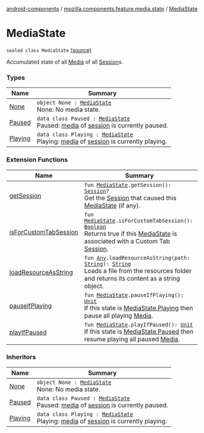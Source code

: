 [android-components](../../index.md) / [mozilla.components.feature.media.state](../index.md) / [MediaState](./index.md)

# MediaState

`sealed class MediaState` [(source)](https://github.com/mozilla-mobile/android-components/blob/master/components/feature/media/src/main/java/mozilla/components/feature/media/state/MediaState.kt#L13)

Accumulated state of all [Media](../../mozilla.components.concept.engine.media/-media/index.md) of all [Session](../../mozilla.components.browser.session/-session/index.md)s.

### Types

| Name | Summary |
|---|---|
| [None](-none/index.md) | `object None : `[`MediaState`](./index.md)<br>None: No media state. |
| [Paused](-paused/index.md) | `data class Paused : `[`MediaState`](./index.md)<br>Paused: [media](-paused/media.md) of [session](-paused/session.md) is currently paused. |
| [Playing](-playing/index.md) | `data class Playing : `[`MediaState`](./index.md)<br>Playing: [media](-playing/media.md) of [session](-playing/session.md) is currently playing. |

### Extension Functions

| Name | Summary |
|---|---|
| [getSession](../../mozilla.components.feature.media.ext/get-session.md) | `fun `[`MediaState`](./index.md)`.getSession(): `[`Session`](../../mozilla.components.browser.session/-session/index.md)`?`<br>Get the [Session](../../mozilla.components.browser.session/-session/index.md) that caused this [MediaState](./index.md) (if any). |
| [isForCustomTabSession](../../mozilla.components.feature.media.ext/is-for-custom-tab-session.md) | `fun `[`MediaState`](./index.md)`.isForCustomTabSession(): `[`Boolean`](https://kotlinlang.org/api/latest/jvm/stdlib/kotlin/-boolean/index.html)<br>Returns true if this [MediaState](./index.md) is associated with a Custom Tab [Session](../../mozilla.components.browser.session/-session/index.md). |
| [loadResourceAsString](../../mozilla.components.support.test.file/kotlin.-any/load-resource-as-string.md) | `fun `[`Any`](https://kotlinlang.org/api/latest/jvm/stdlib/kotlin/-any/index.html)`.loadResourceAsString(path: `[`String`](https://kotlinlang.org/api/latest/jvm/stdlib/kotlin/-string/index.html)`): `[`String`](https://kotlinlang.org/api/latest/jvm/stdlib/kotlin/-string/index.html)<br>Loads a file from the resources folder and returns its content as a string object. |
| [pauseIfPlaying](../../mozilla.components.feature.media.ext/pause-if-playing.md) | `fun `[`MediaState`](./index.md)`.pauseIfPlaying(): `[`Unit`](https://kotlinlang.org/api/latest/jvm/stdlib/kotlin/-unit/index.html)<br>If this state is [MediaState.Playing](-playing/index.md) then pause all playing [Media](../../mozilla.components.concept.engine.media/-media/index.md). |
| [playIfPaused](../../mozilla.components.feature.media.ext/play-if-paused.md) | `fun `[`MediaState`](./index.md)`.playIfPaused(): `[`Unit`](https://kotlinlang.org/api/latest/jvm/stdlib/kotlin/-unit/index.html)<br>If this state is [MediaState.Paused](-paused/index.md) then resume playing all paused [Media](../../mozilla.components.concept.engine.media/-media/index.md). |

### Inheritors

| Name | Summary |
|---|---|
| [None](-none/index.md) | `object None : `[`MediaState`](./index.md)<br>None: No media state. |
| [Paused](-paused/index.md) | `data class Paused : `[`MediaState`](./index.md)<br>Paused: [media](-paused/media.md) of [session](-paused/session.md) is currently paused. |
| [Playing](-playing/index.md) | `data class Playing : `[`MediaState`](./index.md)<br>Playing: [media](-playing/media.md) of [session](-playing/session.md) is currently playing. |

